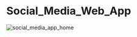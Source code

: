 # Social_Media_Web_App
![social_media_app_home](https://user-images.githubusercontent.com/99443055/232885539-77f6b3f0-7faa-4426-8877-6a41578a385a.jpeg)
